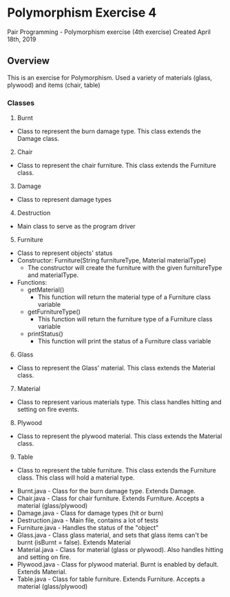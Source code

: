 # Polymorphism Exercise 4

Pair Programming - Polymorphism exercise (4th exercise)
Created April 18th, 2019

## Overview
This is an exercise for Polymorphism.
Used a variety of materials (glass, plywood) and items (chair, table)

### Classes
1. Burnt
 * Class to represent the burn damage type. This class extends the Damage class.

2. Chair
 * Class to represent the chair furniture. This class extends the Furniture class.

3. Damage
 * Class to represent damage types

4. Destruction
 * Main class to serve as the program driver

5. Furniture
 * Class to represent objects' status
 * Constructor: Furniture(String furnitureType, Material materialType)
   * The constructor will create the furniture with the given furnitureType and materialType.
 * Functions:
   * getMaterial()
     * This function will return the material type of a Furniture class variable
   * getFurnitureType()
     * This function will return the furniture type of a Furniture class variable
   * printStatus()
     * This function will print the status of a Furniture class variable

6. Glass
 * Class to represent the Glass' material. This class extends the Material class.

7. Material
 * Class to represent various materials type. This class handles hitting and setting on fire events.

8. Plywood
 * Class to represent the plywood material. This class extends the Material class.

9. Table
 * Class to represent the table furniture. This class extends the Furniture class. This class will hold a material type.

- Burnt.java - Class for the burn damage type. Extends Damage.
- Chair.java - Class for chair furniture. Extends Furniture. Accepts a material (glass/plywood)
- Damage.java - Class for damage types (hit or burn)
- Destruction.java - Main file, contains a lot of tests
- Furniture.java - Handles the status of the "object"
- Glass.java - Class glass material, and sets that glass items can't be burnt (isBurnt = false). Extends Material
- Material.java - Class for material (glass or plywood). Also handles hitting and setting on fire.
- Plywood.java - Class for plywood material. Burnt is enabled by default. Extends Material.
- Table.java - Class for table furniture. Extends Furniture. Accepts a material (glass/plywood)
